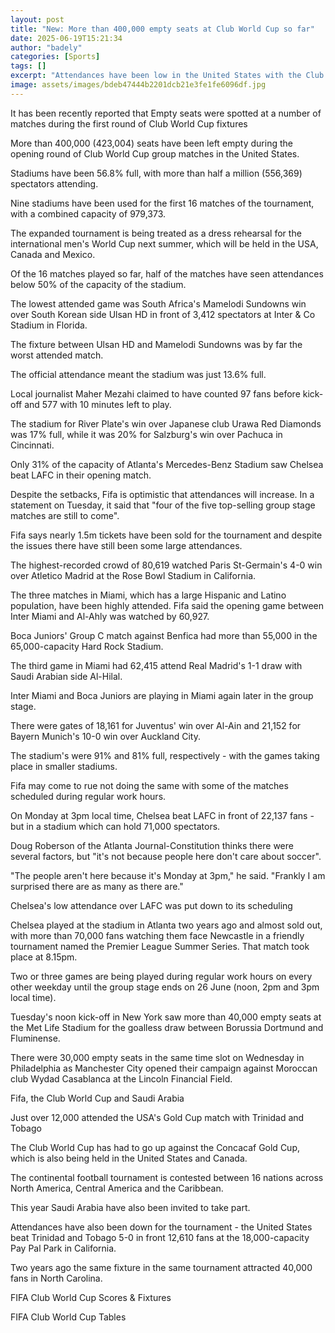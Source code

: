 ```yaml
---
layout: post
title: "New: More than 400,000 empty seats at Club World Cup so far"
date: 2025-06-19T15:21:34
author: "badely"
categories: [Sports]
tags: []
excerpt: "Attendances have been low in the United States with the Club World Cup being treated as a dress rehearsal for next summer's World Cup."
image: assets/images/bdeb47444b2201dcb21e3fe1fe6096df.jpg
---
```


It has been recently reported that Empty seats were spotted at a number of matches during the first round of Club World Cup fixtures

More than 400,000 (423,004) seats have been left empty during the opening round of Club World Cup group matches in the United States.

Stadiums have been 56.8% full, with more than half a million (556,369) spectators attending.

Nine stadiums have been used for the first 16 matches of the tournament, with a combined capacity of 979,373.

The expanded tournament is being treated as a dress rehearsal for the international men's World Cup next summer, which will be held in the USA, Canada and Mexico.

Of the 16 matches played so far, half of the matches have seen attendances below 50% of the capacity of the stadium.

The lowest attended game was South Africa's Mamelodi Sundowns win over South Korean side Ulsan HD in front of 3,412 spectators at Inter & Co Stadium in Florida.

The fixture between Ulsan HD and Mamelodi Sundowns was by far the worst attended match.

The official attendance meant the stadium was just 13.6% full.

Local journalist Maher Mezahi claimed to have counted 97 fans before kick-off and 577 with 10 minutes left to play.

The stadium for River Plate's win over Japanese club Urawa Red Diamonds was 17% full, while it was 20% for Salzburg's win over Pachuca in Cincinnati.

Only 31% of the capacity of Atlanta's Mercedes-Benz Stadium saw Chelsea beat LAFC in their opening match.

Despite the setbacks, Fifa is optimistic that attendances will increase. In a statement on Tuesday, it said that "four of the five top-selling group stage matches are still to come".

Fifa says nearly 1.5m tickets have been sold for the tournament and despite the issues there have still been some large attendances.

The highest-recorded crowd of 80,619 watched Paris St-Germain's 4-0 win over Atletico Madrid at the Rose Bowl Stadium in California.

The three matches in Miami, which has a large Hispanic and Latino population, have been highly attended. Fifa said the opening game between Inter Miami and Al-Ahly was watched by 60,927.

Boca Juniors' Group C match against Benfica had more than 55,000 in the 65,000-capacity Hard Rock Stadium.

The third game in Miami had 62,415 attend Real Madrid's 1-1 draw with Saudi Arabian side Al-Hilal.

Inter Miami and Boca Juniors are playing in Miami again later in the group stage.

There were gates of 18,161 for Juventus' win over Al-Ain and 21,152 for Bayern Munich's 10-0 win over Auckland City.

The stadium's were 91% and 81% full, respectively - with the games taking place in smaller stadiums.

Fifa may come to rue not doing the same with some of the matches scheduled during regular work hours.

On Monday at 3pm local time, Chelsea beat LAFC in front of 22,137 fans - but in a stadium which can hold 71,000 spectators.

Doug Roberson of the Atlanta Journal-Constitution thinks there were several factors, but "it's not because people here don't care about soccer".

"The people aren't here because it's Monday at 3pm," he said. "Frankly I am surprised there are as many as there are."

Chelsea's low attendance over LAFC was put down to its scheduling

Chelsea played at the stadium in Atlanta two years ago and almost sold out, with more than 70,000 fans watching them face Newcastle in a friendly tournament named the Premier League Summer Series. That match took place at 8.15pm.

Two or three games are being played during regular work hours on every other weekday until the group stage ends on 26 June (noon, 2pm and 3pm local time).

Tuesday's noon kick-off in New York saw more than 40,000 empty seats at the Met Life Stadium for the goalless draw between Borussia Dortmund and Fluminense.

There were 30,000 empty seats in the same time slot on Wednesday in Philadelphia as Manchester City opened their campaign against Moroccan club Wydad Casablanca at the Lincoln Financial Field.

Fifa, the Club World Cup and Saudi Arabia

Just over 12,000 attended the USA's Gold Cup match with Trinidad and Tobago

The Club World Cup has had to go up against the Concacaf Gold Cup, which is also being held in the United States and Canada.

The continental football tournament is contested between 16 nations across North America, Central America and the Caribbean.

This year Saudi Arabia have also been invited to take part.

Attendances have also been down for the tournament - the United States beat Trinidad and Tobago 5-0 in front 12,610 fans at the 18,000-capacity Pay Pal Park in California.

Two years ago the same fixture in the same tournament attracted 40,000 fans in North Carolina.

FIFA Club World Cup Scores & Fixtures

FIFA Club World Cup Tables

